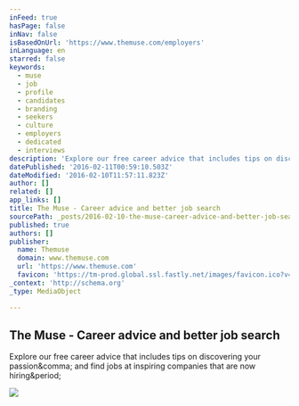 ```yaml
---
inFeed: true
hasPage: false
inNav: false
isBasedOnUrl: 'https://www.themuse.com/employers'
inLanguage: en
starred: false
keywords:
  - muse
  - job
  - profile
  - candidates
  - branding
  - seekers
  - culture
  - employers
  - dedicated
  - interviews
description: 'Explore our free career advice that includes tips on discovering your passion, and find jobs at inspiring companies that are now hiring.'
datePublished: '2016-02-11T00:59:10.503Z'
dateModified: '2016-02-10T11:57:11.823Z'
author: []
related: []
app_links: []
title: The Muse - Career advice and better job search
sourcePath: _posts/2016-02-10-the-muse-career-advice-and-better-job-search.md
published: true
authors: []
publisher:
  name: Themuse
  domain: www.themuse.com
  url: 'https://www.themuse.com'
  favicon: 'https://tm-prod.global.ssl.fastly.net/images/favicon.ico?v=None'
_context: 'http://schema.org'
_type: MediaObject

---
```

<article style=""><h1>The Muse - Career advice and better job search</h1><p>Explore our free career advice that includes tips on discovering your passion&amp;comma; and find jobs at inspiring companies that are now hiring&amp;period;</p><img src="https://tm-prod.global.ssl.fastly.net/images/CompanyMuseLogo.jpg?v=None" /></article>